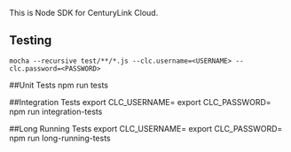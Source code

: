 This is Node SDK for CenturyLink Cloud.

Testing
-------
`mocha --recursive test/**/*.js --clc.username=<USERNAME> --clc.password=<PASSWORD>`

##Unit Tests
npm run tests

##Integration Tests
export CLC_USERNAME=<USERNAME>
export CLC_PASSWORD=<PASSWORD>
npm run integration-tests

##Long Running Tests
export CLC_USERNAME=<USERNAME>
export CLC_PASSWORD=<PASSWORD>
npm run long-running-tests
